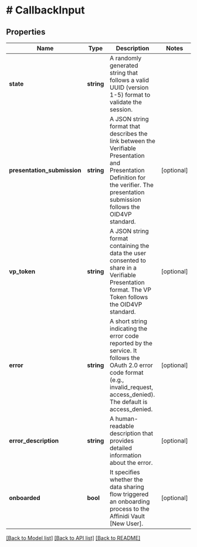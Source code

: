 # # CallbackInput

## Properties

| Name                        | Type       | Description                                                                                                                                                                             | Notes      |
| --------------------------- | ---------- | --------------------------------------------------------------------------------------------------------------------------------------------------------------------------------------- | ---------- |
| **state**                   | **string** | A randomly generated string that follows a valid UUID (version 1-5) format to validate the session.                                                                                     |
| **presentation_submission** | **string** | A JSON string format that describes the link between the Verifiable Presentation and Presentation Definition for the verifier. The presentation submission follows the OID4VP standard. | [optional] |
| **vp_token**                | **string** | A JSON string format containing the data the user consented to share in a Verifiable Presentation format. The VP Token follows the OID4VP standard.                                     | [optional] |
| **error**                   | **string** | A short string indicating the error code reported by the service. It follows the OAuth 2.0 error code format (e.g., invalid_request, access_denied). The default is access_denied.      | [optional] |
| **error_description**       | **string** | A human-readable description that provides detailed information about the error.                                                                                                        | [optional] |
| **onboarded**               | **bool**   | It specifies whether the data sharing flow triggered an onboarding process to the Affinidi Vault [New User].                                                                            | [optional] |

[[Back to Model list]](../../README.md#models) [[Back to API list]](../../README.md#endpoints) [[Back to README]](../../README.md)
